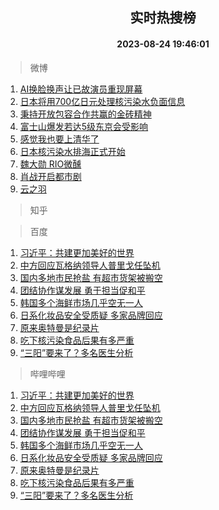 <div align="center"><h2>实时热搜榜</h2><h4>2023-08-24 19:46:01</h4></div>

> 微博  

1. [AI换脸换声让已故演员重现屏幕](https://s.weibo.com/weibo?q=%23AI%E6%8D%A2%E8%84%B8%E6%8D%A2%E5%A3%B0%E8%AE%A9%E5%B7%B2%E6%95%85%E6%BC%94%E5%91%98%E9%87%8D%E7%8E%B0%E5%B1%8F%E5%B9%95%23&t=31&band_rank=1&Refer=top)<br />
2. [日本将用700亿日元处理核污染水负面信息](https://s.weibo.com/weibo?q=%23%E6%97%A5%E6%9C%AC%E5%B0%86%E7%94%A8700%E4%BA%BF%E6%97%A5%E5%85%83%E5%A4%84%E7%90%86%E6%A0%B8%E6%B1%A1%E6%9F%93%E6%B0%B4%E8%B4%9F%E9%9D%A2%E4%BF%A1%E6%81%AF%23&t=31&band_rank=2&Refer=top)<br />
3. [秉持开放包容合作共赢的金砖精神](https://s.weibo.com/weibo?q=%23%E7%A7%89%E6%8C%81%E5%BC%80%E6%94%BE%E5%8C%85%E5%AE%B9%E5%90%88%E4%BD%9C%E5%85%B1%E8%B5%A2%E7%9A%84%E9%87%91%E7%A0%96%E7%B2%BE%E7%A5%9E%23&t=31&band_rank=3&Refer=top)<br />
4. [富士山爆发若达5级东京会受影响](https://s.weibo.com/weibo?q=%23%E5%AF%8C%E5%A3%AB%E5%B1%B1%E7%88%86%E5%8F%91%E8%8B%A5%E8%BE%BE5%E7%BA%A7%E4%B8%9C%E4%BA%AC%E4%BC%9A%E5%8F%97%E5%BD%B1%E5%93%8D%23&t=31&band_rank=4&Refer=top)<br />
5. [感觉我也要上清华了](https://s.weibo.com/weibo?q=%23%E6%84%9F%E8%A7%89%E6%88%91%E4%B9%9F%E8%A6%81%E4%B8%8A%E6%B8%85%E5%8D%8E%E4%BA%86%23&t=31&band_rank=5&Refer=top)<br />
6. [日本核污染水排海正式开始](https://s.weibo.com/weibo?q=%23%E6%97%A5%E6%9C%AC%E6%A0%B8%E6%B1%A1%E6%9F%93%E6%B0%B4%E6%8E%92%E6%B5%B7%E6%AD%A3%E5%BC%8F%E5%BC%80%E5%A7%8B%23&t=31&band_rank=6&Refer=top)<br />
7. [魏大勋 RIO微醺](https://s.weibo.com/weibo?q=%E9%AD%8F%E5%A4%A7%E5%8B%8B%20RIO%E5%BE%AE%E9%86%BA&t=31&band_rank=7&Refer=top)<br />
8. [肖战开启都市剧](https://s.weibo.com/weibo?q=%23%E8%82%96%E6%88%98%E5%BC%80%E5%90%AF%E9%83%BD%E5%B8%82%E5%89%A7%23&t=31&band_rank=8&Refer=top)<br />
9. [云之羽](https://s.weibo.com/weibo?q=%E4%BA%91%E4%B9%8B%E7%BE%BD&t=31&band_rank=9&Refer=top)<br />

> 知乎  


> 百度  

1. [习近平：共建更加美好的世界](https://www.baidu.com/s?wd=%E4%B9%A0%E8%BF%91%E5%B9%B3%EF%BC%9A%E5%85%B1%E5%BB%BA%E6%9B%B4%E5%8A%A0%E7%BE%8E%E5%A5%BD%E7%9A%84%E4%B8%96%E7%95%8C&sa=fyb_news&rsv_dl=fyb_news)<br />
2. [中方回应瓦格纳领导人普里戈任坠机](https://www.baidu.com/s?wd=%E4%B8%AD%E6%96%B9%E5%9B%9E%E5%BA%94%E7%93%A6%E6%A0%BC%E7%BA%B3%E9%A2%86%E5%AF%BC%E4%BA%BA%E6%99%AE%E9%87%8C%E6%88%88%E4%BB%BB%E5%9D%A0%E6%9C%BA&sa=fyb_news&rsv_dl=fyb_news)<br />
3. [国内多地市民抢盐 有超市货架被搬空](https://www.baidu.com/s?wd=%E5%9B%BD%E5%86%85%E5%A4%9A%E5%9C%B0%E5%B8%82%E6%B0%91%E6%8A%A2%E7%9B%90+%E6%9C%89%E8%B6%85%E5%B8%82%E8%B4%A7%E6%9E%B6%E8%A2%AB%E6%90%AC%E7%A9%BA&sa=fyb_news&rsv_dl=fyb_news)<br />
4. [团结协作谋发展 勇于担当促和平](https://www.baidu.com/s?wd=%E5%9B%A2%E7%BB%93%E5%8D%8F%E4%BD%9C%E8%B0%8B%E5%8F%91%E5%B1%95+%E5%8B%87%E4%BA%8E%E6%8B%85%E5%BD%93%E4%BF%83%E5%92%8C%E5%B9%B3&sa=fyb_news&rsv_dl=fyb_news)<br />
5. [韩国多个海鲜市场几乎空无一人](https://www.baidu.com/s?wd=%E9%9F%A9%E5%9B%BD%E5%A4%9A%E4%B8%AA%E6%B5%B7%E9%B2%9C%E5%B8%82%E5%9C%BA%E5%87%A0%E4%B9%8E%E7%A9%BA%E6%97%A0%E4%B8%80%E4%BA%BA&sa=fyb_news&rsv_dl=fyb_news)<br />
6. [日系化妆品安全受质疑 多家品牌回应](https://www.baidu.com/s?wd=%E6%97%A5%E7%B3%BB%E5%8C%96%E5%A6%86%E5%93%81%E5%AE%89%E5%85%A8%E5%8F%97%E8%B4%A8%E7%96%91+%E5%A4%9A%E5%AE%B6%E5%93%81%E7%89%8C%E5%9B%9E%E5%BA%94&sa=fyb_news&rsv_dl=fyb_news)<br />
7. [原来奥特曼是纪录片](https://www.baidu.com/s?wd=%E5%8E%9F%E6%9D%A5%E5%A5%A5%E7%89%B9%E6%9B%BC%E6%98%AF%E7%BA%AA%E5%BD%95%E7%89%87&sa=fyb_news&rsv_dl=fyb_news)<br />
8. [吃下核污染食品后果有多严重](https://www.baidu.com/s?wd=%E5%90%83%E4%B8%8B%E6%A0%B8%E6%B1%A1%E6%9F%93%E9%A3%9F%E5%93%81%E5%90%8E%E6%9E%9C%E6%9C%89%E5%A4%9A%E4%B8%A5%E9%87%8D&sa=fyb_news&rsv_dl=fyb_news)<br />
9. [“三阳”要来了？多名医生分析](https://www.baidu.com/s?wd=%E2%80%9C%E4%B8%89%E9%98%B3%E2%80%9D%E8%A6%81%E6%9D%A5%E4%BA%86%EF%BC%9F%E5%A4%9A%E5%90%8D%E5%8C%BB%E7%94%9F%E5%88%86%E6%9E%90&sa=fyb_news&rsv_dl=fyb_news)<br />

> 哔哩哔哩  

1. [习近平：共建更加美好的世界](https://www.baidu.com/s?wd=%E4%B9%A0%E8%BF%91%E5%B9%B3%EF%BC%9A%E5%85%B1%E5%BB%BA%E6%9B%B4%E5%8A%A0%E7%BE%8E%E5%A5%BD%E7%9A%84%E4%B8%96%E7%95%8C&sa=fyb_news&rsv_dl=fyb_news)<br />
2. [中方回应瓦格纳领导人普里戈任坠机](https://www.baidu.com/s?wd=%E4%B8%AD%E6%96%B9%E5%9B%9E%E5%BA%94%E7%93%A6%E6%A0%BC%E7%BA%B3%E9%A2%86%E5%AF%BC%E4%BA%BA%E6%99%AE%E9%87%8C%E6%88%88%E4%BB%BB%E5%9D%A0%E6%9C%BA&sa=fyb_news&rsv_dl=fyb_news)<br />
3. [国内多地市民抢盐 有超市货架被搬空](https://www.baidu.com/s?wd=%E5%9B%BD%E5%86%85%E5%A4%9A%E5%9C%B0%E5%B8%82%E6%B0%91%E6%8A%A2%E7%9B%90+%E6%9C%89%E8%B6%85%E5%B8%82%E8%B4%A7%E6%9E%B6%E8%A2%AB%E6%90%AC%E7%A9%BA&sa=fyb_news&rsv_dl=fyb_news)<br />
4. [团结协作谋发展 勇于担当促和平](https://www.baidu.com/s?wd=%E5%9B%A2%E7%BB%93%E5%8D%8F%E4%BD%9C%E8%B0%8B%E5%8F%91%E5%B1%95+%E5%8B%87%E4%BA%8E%E6%8B%85%E5%BD%93%E4%BF%83%E5%92%8C%E5%B9%B3&sa=fyb_news&rsv_dl=fyb_news)<br />
5. [韩国多个海鲜市场几乎空无一人](https://www.baidu.com/s?wd=%E9%9F%A9%E5%9B%BD%E5%A4%9A%E4%B8%AA%E6%B5%B7%E9%B2%9C%E5%B8%82%E5%9C%BA%E5%87%A0%E4%B9%8E%E7%A9%BA%E6%97%A0%E4%B8%80%E4%BA%BA&sa=fyb_news&rsv_dl=fyb_news)<br />
6. [日系化妆品安全受质疑 多家品牌回应](https://www.baidu.com/s?wd=%E6%97%A5%E7%B3%BB%E5%8C%96%E5%A6%86%E5%93%81%E5%AE%89%E5%85%A8%E5%8F%97%E8%B4%A8%E7%96%91+%E5%A4%9A%E5%AE%B6%E5%93%81%E7%89%8C%E5%9B%9E%E5%BA%94&sa=fyb_news&rsv_dl=fyb_news)<br />
7. [原来奥特曼是纪录片](https://www.baidu.com/s?wd=%E5%8E%9F%E6%9D%A5%E5%A5%A5%E7%89%B9%E6%9B%BC%E6%98%AF%E7%BA%AA%E5%BD%95%E7%89%87&sa=fyb_news&rsv_dl=fyb_news)<br />
8. [吃下核污染食品后果有多严重](https://www.baidu.com/s?wd=%E5%90%83%E4%B8%8B%E6%A0%B8%E6%B1%A1%E6%9F%93%E9%A3%9F%E5%93%81%E5%90%8E%E6%9E%9C%E6%9C%89%E5%A4%9A%E4%B8%A5%E9%87%8D&sa=fyb_news&rsv_dl=fyb_news)<br />
9. [“三阳”要来了？多名医生分析](https://www.baidu.com/s?wd=%E2%80%9C%E4%B8%89%E9%98%B3%E2%80%9D%E8%A6%81%E6%9D%A5%E4%BA%86%EF%BC%9F%E5%A4%9A%E5%90%8D%E5%8C%BB%E7%94%9F%E5%88%86%E6%9E%90&sa=fyb_news&rsv_dl=fyb_news)<br />
